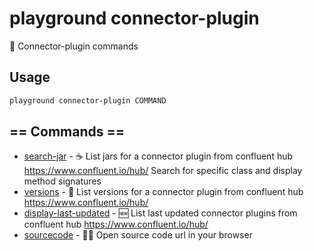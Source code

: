 # playground connector-plugin

🔌 Connector-plugin commands

## Usage

```bash
playground connector-plugin COMMAND
```

## == Commands ==

- [search-jar](playground%20connector-plugin%20search-jar) - ☕ List jars for a connector plugin from confluent hub https://www.confluent.io/hub/ Search for specific class and display method signatures
- [versions](playground%20connector-plugin%20versions) - 💯 List versions for a connector plugin from confluent hub https://www.confluent.io/hub/
- [display-last-updated](playground%20connector-plugin%20display-last-updated) - 🆕 List last updated connector plugins from confluent hub https://www.confluent.io/hub/
- [sourcecode](playground%20connector-plugin%20sourcecode) - 🧑‍💻 Open source code url in your browser


